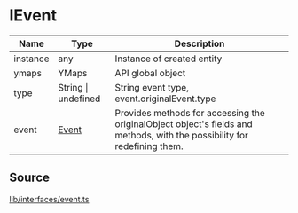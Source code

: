 # IEvent

| Name     | Type                | Description                                                                                                              |
| -------- | ------------------- | ------------------------------------------------------------------------------------------------------------------------ |
| instance | any                 | Instance of created entity                                                                                               |
| ymaps    | YMaps               | API global object                                                                                                        |
| type     | String \| undefined | String event type, event.originalEvent.type                                                                              |
| event    | [Event]             | Provides methods for accessing the originalObject object's fields and methods, with the possibility for redefining them. |

[event]: https://yandex.ru/dev/maps/jsapi/doc/2.1/ref/reference/Event.html/

## Source

[lib/interfaces/event.ts](https://github.com/ddubrava/angular8-yandex-maps/blob/master/projects/angular8-yandex-maps/src/lib/interfaces/event.ts)
